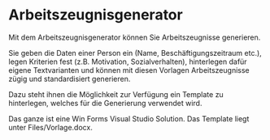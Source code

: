 # Arbeitszeugnisgenerator
Mit dem Arbeitszeugnisgenerator können Sie Arbeitszeugnisse generieren.

Sie geben die Daten einer Person ein (Name, Beschäftigungszeitraum etc.),
legen Kriterien fest (z.B. Motivation, Sozialverhalten), hinterlegen dafür eigene Textvarianten
und können mit diesen Vorlagen Arbeitszeugnisse zügig und standardisiert generieren.

Dazu steht ihnen die Möglichkeit zur Verfügung ein Template zu hinterlegen, welches für die Generierung verwendet wird.

Das ganze ist eine Win Forms Visual Studio Solution. Das Template liegt unter Files/Vorlage.docx.
